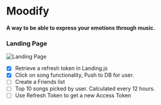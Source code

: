 # Moodify

**A way to be able to express your emotions through music.**

### Landing Page
![Landing Page](https://github.com/jordanmarry/moodify-v2/assets/65467839/45c0cfb0-16a9-4bd3-8209-cbaa16ab3ad0)

- [X] Retrieve a refresh token in Landing.js
- [X] Click on song functionality, Push to DB for user.
- [ ] Create a Friends list
- [ ] Top 10 songs picked by user. Calculated every 12 hours.
- [ ] Use Refresh Token to get a new Access Token
